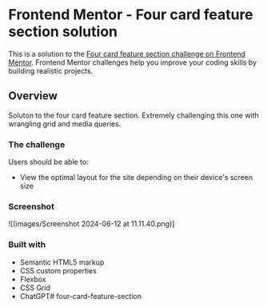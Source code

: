 # Frontend Mentor - Four card feature section solution

This is a solution to the [Four card feature section challenge on Frontend Mentor](https://www.frontendmentor.io/challenges/four-card-feature-section-weK1eFYK). Frontend Mentor challenges help you improve your coding skills by building realistic projects. 


## Overview

Soluton to the four card feature section. Extremely challenging this one with wrangling grid and media queries.

### The challenge

Users should be able to:

- View the optimal layout for the site depending on their device's screen size

### Screenshot

![(images/Screenshot 2024-06-12 at 11.11.40.png)]

### Built with

- Semantic HTML5 markup
- CSS custom properties
- Flexbox
- CSS Grid
- ChatGPT# four-card-feature-section
